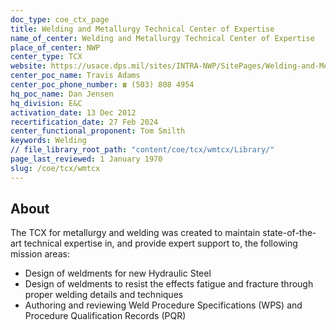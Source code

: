 ```yaml
---
doc_type: coe_ctx_page 
title: Welding and Metallurgy Technical Center of Expertise
name_of_center: Welding and Metallurgy Technical Center of Expertise
place_of_center: NWP
center_type: TCX
website: https://usace.dps.mil/sites/INTRA-NWP/SitePages/Welding-and-Metallurgy-Technical-Center.aspx?web=1
center_poc_name: Travis Adams
center_poc_phone_number: ☎ (503) 808 4954
hq_poc_name: Dan Jensen
hq_division: E&C
activation_date: 13 Dec 2012
recertification_date: 27 Feb 2024
center_functional_proponent: Tom Smilth
keywords: Welding
// file_library_root_path: "content/coe/tcx/wmtcx/Library/" 
page_last_reviewed: 1 January 1970 
slug: /coe/tcx/wmtcx
---
```


## About 

The TCX for metallurgy and welding was created to maintain state-of-the-art technical expertise in, and provide expert support to, the following mission areas:
<ul>
    <li>Design of weldments for new Hydraulic Steel</li>
    <li>Design of weldments to resist the effects fatigue and fracture through proper welding details and techniques</li>
    <li>Authoring and reviewing Weld Procedure Specifications (WPS) and Procedure Qualification Records (PQR)</li>
</ul>

 

